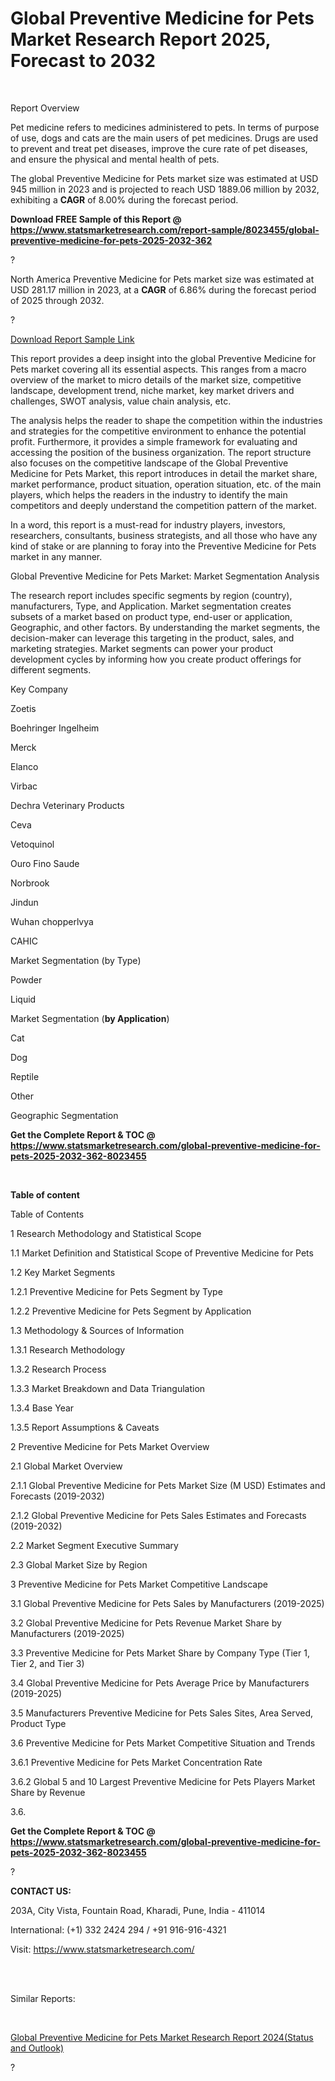 <h1>Global Preventive Medicine for Pets Market Research Report 2025, Forecast to 2032</h1><br/><p>Report Overview</p>
 
 
 
 <p>Pet medicine refers to medicines administered to pets. In terms of purpose of use, dogs and cats are the main users of pet medicines. Drugs are used to prevent and treat pet diseases, improve the cure rate of pet diseases, and ensure the physical and mental health of pets.</p>
 
 
 
 <p>The global Preventive Medicine for Pets market size was estimated at USD 945 million in 2023 and is projected to reach USD 1889.06 million by 2032, exhibiting a <strong>CAGR</strong> of 8.00% during the forecast period.</p>
 
 
 
 <div><b>Download FREE Sample of this Report @ <a href="https://www.statsmarketresearch.com/download-free-sample/8023455/global-preventive-medicine-for-pets-2025-2032-362">https://www.statsmarketresearch.com/report-sample/8023455/global-preventive-medicine-for-pets-2025-2032-362</a></b></div>
 
 
 
 <p>? </p>
 
 
 
 <p>North America Preventive Medicine for Pets market size was estimated at USD 281.17 million in 2023, at a <strong>CAGR</strong> of 6.86% during the forecast period of 2025 through 2032.</p>
 
 
 
 <p>? </p>
 
 
 
 <p><a href="https://www.statsmarketresearch.com/download-free-sample/8023455/global-preventive-medicine-for-pets-2025-2032-362">Download Report Sample Link</a></p>
 
 
 
 <p>This report provides a deep insight into the global Preventive Medicine for Pets market covering all its essential aspects. This ranges from a macro overview of the market to micro details of the market size, competitive landscape, development trend, niche market, key market drivers and challenges, SWOT analysis, value chain analysis, etc.</p>
 
 
 
 <p>The analysis helps the reader to shape the competition within the industries and strategies for the competitive environment to enhance the potential profit. Furthermore, it provides a simple framework for evaluating and accessing the position of the business organization. The report structure also focuses on the competitive landscape of the Global Preventive Medicine for Pets Market, this report introduces in detail the market share, market performance, product situation, operation situation, etc. of the main players, which helps the readers in the industry to identify the main competitors and deeply understand the competition pattern of the market.</p>
 
 
 
 <p>In a word, this report is a must-read for industry players, investors, researchers, consultants, business strategists, and all those who have any kind of stake or are planning to foray into the Preventive Medicine for Pets market in any manner.</p>
 
 
 
 <p>Global Preventive Medicine for Pets Market: Market Segmentation Analysis</p>
 
 
 
 <p>The research report includes specific segments by region (country), manufacturers, Type, and Application. Market segmentation creates subsets of a market based on product type, end-user or application, Geographic, and other factors. By understanding the market segments, the decision-maker can leverage this targeting in the product, sales, and marketing strategies. Market segments can power your product development cycles by informing how you create product offerings for different segments.</p>
 
 
 
 <p>Key Company</p>
 
 
 
 <p>Zoetis</p>
 
 
 
 <p>Boehringer Ingelheim</p>
 
 
 
 <p>Merck</p>
 
 
 
 <p>Elanco</p>
 
 
 
 <p>Virbac</p>
 
 
 
 <p>Dechra Veterinary Products</p>
 
 
 
 <p>Ceva</p>
 
 
 
 <p>Vetoquinol</p>
 
 
 
 <p>Ouro Fino Saude</p>
 
 
 
 <p>Norbrook</p>
 
 
 
 <p>Jindun</p>
 
 
 
 <p>Wuhan chopperlvya</p>
 
 
 
 <p>CAHIC</p>
 
 
 
 <p>Market Segmentation (by Type)</p>
 
 
 
 <p>Powder</p>
 
 
 
 <p>Liquid</p>
 
 
 
 <p>Market Segmentation (<strong>by Application</strong>)</p>
 
 
 
 <p>Cat</p>
 
 
 
 <p>Dog</p>
 
 
 
 <p>Reptile</p>
 
 
 
 <p>Other</p>
 
 
 
 <p>Geographic Segmentation</p>
 
 
 
 <div><b>Get the Complete Report & TOC @ <a href="https://www.statsmarketresearch.com/global-preventive-medicine-for-pets-2025-2032-362-8023455">https://www.statsmarketresearch.com/global-preventive-medicine-for-pets-2025-2032-362-8023455</a></b></div>
 
 
 
 <p><br />
 
 <b>Table of content</b></p>
 
 
 
 <p>Table of Contents<br />
 
 1 Research Methodology and Statistical Scope<br />
 
 1.1 Market Definition and Statistical Scope of Preventive Medicine for Pets<br />
 
 1.2 Key Market Segments<br />
 
 1.2.1 Preventive Medicine for Pets Segment by Type<br />
 
 1.2.2 Preventive Medicine for Pets Segment by Application<br />
 
 1.3 Methodology & Sources of Information<br />
 
 1.3.1 Research Methodology<br />
 
 1.3.2 Research Process<br />
 
 1.3.3 Market Breakdown and Data Triangulation<br />
 
 1.3.4 Base Year<br />
 
 1.3.5 Report Assumptions & Caveats<br />
 
 2 Preventive Medicine for Pets Market Overview<br />
 
 2.1 Global Market Overview<br />
 
 2.1.1 Global Preventive Medicine for Pets Market Size (M USD) Estimates and Forecasts (2019-2032)<br />
 
 2.1.2 Global Preventive Medicine for Pets Sales Estimates and Forecasts (2019-2032)<br />
 
 2.2 Market Segment Executive Summary<br />
 
 2.3 Global Market Size by Region<br />
 
 3 Preventive Medicine for Pets Market Competitive Landscape<br />
 
 3.1 Global Preventive Medicine for Pets Sales by Manufacturers (2019-2025)<br />
 
 3.2 Global Preventive Medicine for Pets Revenue Market Share by Manufacturers (2019-2025)<br />
 
 3.3 Preventive Medicine for Pets Market Share by Company Type (Tier 1, Tier 2, and Tier 3)<br />
 
 3.4 Global Preventive Medicine for Pets Average Price by Manufacturers (2019-2025)<br />
 
 3.5 Manufacturers Preventive Medicine for Pets Sales Sites, Area Served, Product Type<br />
 
 3.6 Preventive Medicine for Pets Market Competitive Situation and Trends<br />
 
 3.6.1 Preventive Medicine for Pets Market Concentration Rate<br />
 
 3.6.2 Global 5 and 10 Largest Preventive Medicine for Pets Players Market Share by Revenue<br />
 
 3.6.</p>
 
 
 
 <div><b>Get the Complete Report & TOC @ <a href="https://www.statsmarketresearch.com/global-preventive-medicine-for-pets-2025-2032-362-8023455">https://www.statsmarketresearch.com/global-preventive-medicine-for-pets-2025-2032-362-8023455</a></b></div>
 
 
 
 <p>? </p>
 
 
 
 <p><b>CONTACT US:</b><br />
 
 203A, City Vista, Fountain Road, Kharadi, Pune, India - 411014<br />
 
 International: (+1) 332 2424 294 / +91 916-916-4321<br />
 
 Visit: <a href="https://www.statsmarketresearch.com/">https://www.statsmarketresearch.com/</a><br />
 
 <br />
 
 <br />
 
 Similar Reports:<br />
 
 <br />
 
 <a href="https://www.statsmarketresearch.com/global-preventive-medicine-for-pets-2024-818-7909334">Global Preventive Medicine for Pets Market Research Report 2024(Status and Outlook)</a><br />
 
 ? </p>